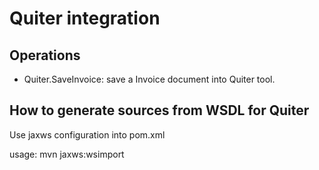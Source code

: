 # Quiter integration

## Operations

- Quiter.SaveInvoice: save a Invoice document into Quiter tool.

## How to generate sources from WSDL for Quiter

Use jaxws configuration into pom.xml

usage: mvn jaxws:wsimport
